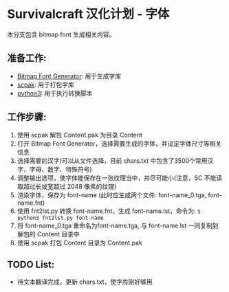 # Survivalcraft 汉化计划 - 字体

本分支包含 bitmap font 生成相关内容。

## 准备工作:
* [Bitmap Font Generator](http://www.angelcode.com/products/bmfont/): 用于生成字库
* [scpak](https://github.com/qnnnez/scpak): 用于打包字库
* [python3](https://www.python.org/downloads/): 用于执行转换脚本

## 工作步骤:
1. 使用 scpak 解包 Content.pak 为目录 Content
1. 打开 Bitmap Font Generator，选择需要生成的字体，并设定字体尺寸等相关信息
1. 选择需要的汉字(可以从文件选择，目前 chars.txt 中包含了3500个常用汉字、字母、数字、特殊符号)
1. 调整输出选项，使字体能保存在一张纹理当中，并尽可能小(注意，SC 不能读取超过长或宽超过 2048 像素的纹理)
1. 渲染字体，保存为 font-name (此时应生成两个文件: font-name_0.tga, font-name.fnt)
1. 使用 fnt2lst.py 转换 font-name.fnt，生成 font-name.lst，命令为: ```$ python3 fnt2lst.py font-name```
1. 将 font-name_0.tga 重命名为font-name.tga, 与 font-name.lst 一同复制到解包的 Content 目录中
1. 使用 scpak 打包 Content 目录为 Content.pak

## TODO List:
* 待文本翻译完成，更新 chars.txt，使字库刚好够用
